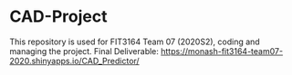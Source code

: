 # CAD-Project
This repository is used for FIT3164 Team 07 (2020S2), coding and managing the project.
Final Deliverable: https://monash-fit3164-team07-2020.shinyapps.io/CAD_Predictor/
